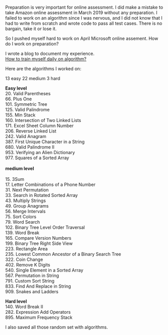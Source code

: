 Preparation is very important for online assessment. I did make a mistake to take Amazon online assessment in March 2019 without any preparation. I failed to work on an algorithm since I was nervous, and I did not know that I had to write from scratch and wrote code to pass all test cases. There is no bargain, take it or lose it. <br>

So I pushed myself hard to work on April Microsoft online assement. How do I work on preparation?<br>

I wrote a blog to document my experience. <br>
[How to train myself daily on algorithm?](http://juliachencoding.blogspot.com/2019/04/how-to-train-myself-daily-on-algorithm.html)<br>

Here are the algorithms I worked on:<br>

13 easy 22 medium 3 hard<br>

**Easy level**<br>
20. Valid Parentheses<br>
66. Plus One<br>
101. Symmetric Tree <br> 
125. Valid Palindrome<br>
155. Min Stack<br>
160. Intersection of Two Linked Lists<br>
171. Excel Sheet Column Number<br>
206. Reverse Linked List<br>
242. Valid Anagram<br>
387. First Unique Character in a String<br>
680. Valid Palindrome II<br>
953. Verifying an Alien Dictionary<br>
977. Squares of a Sorted Array<br>
<br>
**medium level**<br>
<br>
15. 3Sum<br>
17. Letter Combinations of a Phone Number<br>
31. Next Permutation<br>
33. Search in Rotated Sorted Array<br>
43. Multiply Strings<br>
49. Group Anagrams<br>
56. Merge Intervals<br>
75. Sort Colors<br>
79. Word Search<br>
102. Binary Tree Level Order Traversal<br>
139. Word Break<br>
165. Compare Version Numbers<br>
199. Binary Tree Right Side View<br>
223. Rectangle Area<br>
235. Lowest Common Ancestor of a Binary Search Tree<br>
322. Coin Change<br>
402. Remove K Digits<br>
540. Single Element in a Sorted Array<br>
567. Permutation in String<br>
791. Custom Sort String<br>
833. Find And Replace in String<br>
909. Snakes and Ladders<br>


**Hard level**<br>
140. Word Break II<br>
282. Expression Add Operators<br>
895. Maximum Frequency Stack<br>

I also saved all those random set with algorithms. <br>
